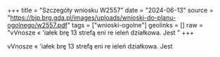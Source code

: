+++
title = "Szczegóły wniosku W2557"
date = "2024-06-13"
source = "https://bip.brg.gda.pl/images/uploads/wnioski-do-planu-ogolnego/w2557.pdf"
tags = ["wnioski-ogolne"]
geolinks = []
raw = "vVnosze « 'iałek brę 13 strefą eni  re ieleń działkowa. Jest "
+++

vVnosze « 'iałek brę 13 strefą eni  re ieleń działkowa. Jest




